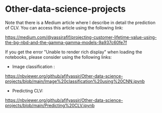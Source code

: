 # Other-data-science-projects

Note that there is a Medium article where I describe in detail the prediction of CLV. You can access this article using the following link:

https://medium.com/@yassirafif/projecting-customer-lifetime-value-using-the-bg-nbd-and-the-gamma-gamma-models-9a937c60fe7f

If you get the error "Unable to render rich display" when loading the notebooks, please consider using the following links:

- Image classification :

https://nbviewer.org/github/afifyassir/Other-data-science-projects/blob/main/Image%20classification%20using%20CNN.ipynb

- Predicting CLV:

https://nbviewer.org/github/afifyassir/Other-data-science-projects/blob/main/Predicting%20CLV.ipynb

